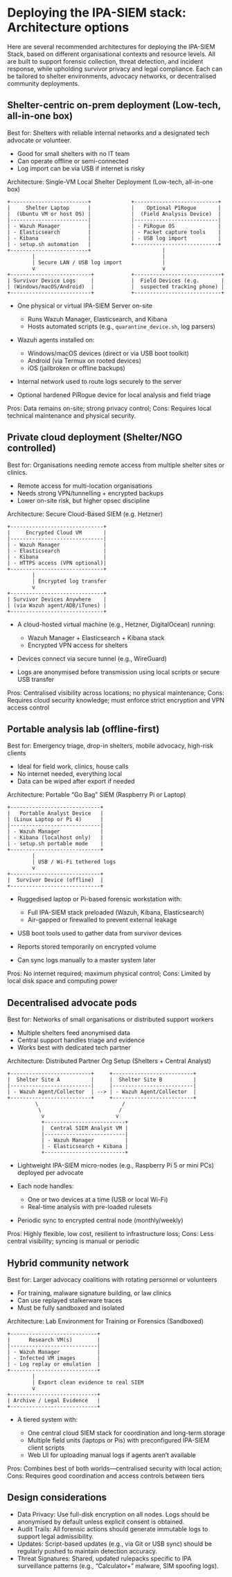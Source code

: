 # Deploying the IPA-SIEM stack: Architecture options

Here are several recommended architectures for deploying the IPA-SIEM Stack, based on different organisational 
contexts and resource levels. All are built to support forensic collection, threat detection, and incident response, 
while upholding survivor privacy and legal compliance. Each can be tailored to shelter environments, advocacy networks, 
or decentralised community deployments.

## Shelter-centric on-prem deployment (Low-tech, all-in-one box)

Best for: Shelters with reliable internal networks and a designated tech advocate or volunteer.

* Good for small shelters with no IT team
* Can operate offline or semi-connected
* Log import can be via USB if internet is risky

Architecture: Single-VM Local Shelter Deployment (Low-tech, all-in-one box)

```text
+-------------------------+             +---------------------------+
|     Shelter Laptop      |             |    Optional PîRogue       |
|  (Ubuntu VM or host OS) |             |  (Field Analysis Device)  |
|-------------------------|             |---------------------------|
| - Wazuh Manager         |             | - PiRogue OS              |
| - Elasticsearch         |             | - Packet capture tools    |
| - Kibana                |             | - USB log import          |
| - setup.sh automation   |             +---------------------------+
+-------------------------+                       |
        |                                         |
        | Secure LAN / USB log import             |
        v                                         v
+--------------------------+            +----------------------------+
| Survivor Device Logs     |            |  Field Devices (e.g.       |
| (Windows/macOS/Android)  |            |  suspected tracking phone) |
+--------------------------+            +----------------------------+

```

* One physical or virtual IPA-SIEM Server on-site

  * Runs Wazuh Manager, Elasticsearch, and Kibana
  * Hosts automated scripts (e.g., `quarantine_device.sh`, log parsers)
* Wazuh agents installed on:

  * Windows/macOS devices (direct or via USB boot toolkit)
  * Android (via Termux on rooted devices)
  * iOS (jailbroken or offline backups)
* Internal network used to route logs securely to the server
* Optional hardened PiRogue device for local analysis and field triage

Pros: Data remains on-site; strong privacy control; Cons: Requires local technical maintenance and physical security.

## Private cloud deployment (Shelter/NGO controlled)

Best for: Organisations needing remote access from multiple shelter sites or clinics.

* Remote access for multi-location organisations
* Needs strong VPN/tunnelling + encrypted backups
* Lower on-site risk, but higher opsec discipline

Architecture: Secure Cloud-Based SIEM (e.g. Hetzner)

```text
+------------------------------+
|     Encrypted Cloud VM       |
|------------------------------|
| - Wazuh Manager              |
| - Elasticsearch              |
| - Kibana                     |
| - HTTPS access (VPN optional)|
+------------------------------+
        |
        | Encrypted log transfer
        v
+------------------------------+
| Survivor Devices Anywhere    |
| (via Wazuh agent/ADB/iTunes) |
+------------------------------+
```

* A cloud-hosted virtual machine (e.g., Hetzner, DigitalOcean) running:

  * Wazuh Manager + Elasticsearch + Kibana stack
  * Encrypted VPN access for shelters
* Devices connect via secure tunnel (e.g., WireGuard)
* Logs are anonymised before transmission using local scripts or secure USB transfer

Pros: Centralised visibility across locations; no physical maintenance; Cons: Requires cloud security knowledge; must enforce strict encryption and VPN access control

## Portable analysis lab (offline-first)

Best for: Emergency triage, drop-in shelters, mobile advocacy, high-risk clients

* Ideal for field work, clinics, house calls
* No internet needed, everything local
* Data can be wiped after export if needed

Architecture: Portable “Go Bag” SIEM (Raspberry Pi or Laptop)

```text
+-----------------------------+
|   Portable Analyst Device   |
| (Linux Laptop or Pi 4)      |
|-----------------------------|
| - Wazuh Manager             |
| - Kibana (localhost only)   |
| - setup.sh portable mode    |
+-----------------------------+
        |
        | USB / Wi-Fi tethered logs
        v
+-----------------------------+
|  Survivor Device (offline)  |
+-----------------------------+
```

* Ruggedised laptop or Pi-based forensic workstation with:

  * Full IPA-SIEM stack preloaded (Wazuh, Kibana, Elasticsearch)
  * Air-gapped or firewalled to prevent external leakage
* USB boot tools used to gather data from survivor devices
* Reports stored temporarily on encrypted volume
* Can sync logs manually to a master system later

Pros: No internet required; maximum physical control; Cons: Limited by local disk space and computing power

## Decentralised advocate pods

Best for: Networks of small organisations or distributed support workers

* Multiple shelters feed anonymised data
* Central support handles triage and evidence
* Works best with dedicated tech partner

Architecture: Distributed Partner Org Setup (Shelters + Central Analyst)

```text
+--------------------------+     +--------------------------+
|  Shelter Site A          |     |  Shelter Site B          |
|--------------------------|     |--------------------------|
| - Wazuh Agent/Collector  | --> | - Wazuh Agent/Collector  |
+--------------------------+     +--------------------------+
         \                           /
          \                         /
           v                       v
           +--------------------------+
           |  Central SIEM Analyst VM |
           |--------------------------|
           | - Wazuh Manager          |
           | - Elasticsearch + Kibana |
           +--------------------------+
```

* Lightweight IPA-SIEM micro-nodes (e.g., Raspberry Pi 5 or mini PCs) deployed per advocate
* Each node handles:

  * One or two devices at a time (USB or local Wi-Fi)
  * Real-time analysis with pre-loaded rulesets
* Periodic sync to encrypted central node (monthly/weekly)

Pros: Highly flexible, low cost, resilient to infrastructure loss; Cons: Less central visibility; syncing is manual or periodic

## Hybrid community network

Best for: Larger advocacy coalitions with rotating personnel or volunteers

* For training, malware signature building, or law clinics
* Can use replayed stalkerware traces
* Must be fully sandboxed and isolated

Architecture: Lab Environment for Training or Forensics (Sandboxed)

```text
+----------------------------+
|      Research VM(s)        |
|----------------------------|
| - Wazuh Manager            |
| - Infected VM images       |
| - Log replay or emulation  |
+----------------------------+
        |
        | Export clean evidence to real SIEM
        v
+----------------------------+
| Archive / Legal Evidence   |
+----------------------------+
```

* A tiered system with:

  * One central cloud SIEM stack for coordination and long-term storage
  * Multiple field units (laptops or Pis) with preconfigured IPA-SIEM client scripts
  * Web UI for uploading manual logs if agents aren’t available

Pros: Combines best of both worlds—centralised security with local action; Cons: Requires good coordination and access controls between tiers

## Design considerations

* Data Privacy: Use full-disk encryption on all nodes. Logs should be anonymised by default unless explicit consent is obtained.
* Audit Trails: All forensic actions should generate immutable logs to support legal admissibility.
* Updates: Script-based updates (e.g., via Git or USB sync) should be regularly pushed to maintain detection accuracy.
* Threat Signatures: Shared, updated rulepacks specific to IPA surveillance patterns (e.g., “Calculator+” malware, SIM spoofing logs).

